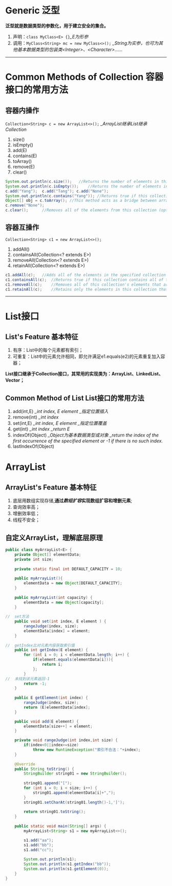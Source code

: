 # Generic 泛型

**泛型就是数据类型的参数化，用于建立安全的集合。**

1. 声明：`class MyClass<E> {}`*\_E为形参*
2. 调用：`MyClass<String> mc = new MyClass<>();`	*\_String为实参，也可为其他基本数据类型的包装类\<Integer>、\<Character>……*

***

# Common Methods of Collection 容器接口的常用方法

## 容器内操作

`Collection<String> c = new ArrayList<>();`	*\_ArrayList继承List继承Collection*

1. size()
2. isEmpty()
3. add(E)
4. contains(E)
5. toArray()
6. remove(E)
7. clear()

```java
System.out.println(c.size());	//Returns the number of elements in this collection.
System.out.println(c.isEmpty());	//Returns the number of elements in this collection.
c.add("Yang");	c.add("Tang"); c.add("None");
System.out.println(c.contains("Yang"));	//Returns true if this collection contains the specified element. 
Object[] obj = c.toArray();	//This method acts as a bridge between array-based and collection-based APIs. 
c.remove("None");
c.clear();		//Removes all of the elements from this collection (optional operation).
```

## 容器互操作

`Collection<String> c1 = new ArrayList<>();`

1. addAll()	
2. containsAll(Collection<? extends E>)	
3. removeAll(Collection<? extends E>)
4. retainAll(Collection<? extends E>)

```java
c1.addAll(c);	//Adds all of the elements in the specified collection to this collection(optional operation).`
c1.containsAll(c);	//Returns true if this collection contains all of the elements in the specified collection.
c1.removeAll(c);	//Removes all of this collection's elements that are also contained in thespecified collection (optional operation). 
c1.retainAll(c);	//Retains only the elements in this collection that are contained in thespecified collection (optional operation). 
```

***

# List接口

## List's Feature	基本特征

1. 有序：List中的每个元素都有索引；
2. 可重复：List中的元素允许相同，即允许满足e1.equals(e2)的元素重复加入容器；
	
**List接口继承于Collection接口，其常用的实现类为：ArrayList、LinkedList、Vector；**

## Common Method of List  	List接口的常用方法

1. add(int,E)	*\_int index, E element* *\_指定位置插入*
2. remove(int)	*\_int index*
3. set(int,E)	*\_int index, E element* *\_指定位置覆盖*
4. get(int)		*\_int index* *\_return E*
5. indexOf(Object)	*\_Object为基本数据类型或对象* *\_return the index of the first occurrence of the specified element or -1 if there is no such index.* 
6. lastIndexOf(Object)

# ArrayList

## ArrayList's Feature 	基本特征

1. 底层用数组实现存储,**通过*数组扩容*实现数组扩容和增删元素**;
2. 查询效率高；
3. 增删效率低；
4. 线程不安全；

## 自定义ArrayList，理解底层原理
```java
public class myArrayList<E> {
	private Object[] elementData;
	private int size;
	
	private static final int DEFAULT_CAPACITY = 10;
	
	public myArrayList(){
		elementData = new Object[DEFAULT_CAPACITY];
	}
	
	public myArrayList(int capacity) {
		elementData = new Object[capacity];
	}
	
//	set方法
	public void set(int index, E element ) {
		rangeJudge(index, size);
		elementData[index] = element;
	}
	
//	getIndex比对元素内容获取索引值
	public int getIndex(E element) {
		for (int i = 0; i < elementData.length; i++) {
			if(element.equals(elementData[i])){
				return i;
			};
		}
//	未找到该元素返回-1
		return -1;
	}
	
	public E getElement(int index) {
		rangeJudge(index, size);
		return (E)elementData[index];
	}

	public void add(E element) {
		elementData[size++] = element;
	}

	private void rangeJudge(int index,int size) {
		if(index<0||index>=size)
			throw new RuntimeException("索引不合法："+index);
	}
	
	@Override	
	public String toString() {
		StringBuilder string01 = new StringBuilder();
		
		string01.append("[");
		for (int i = 0; i < size; i++) {
			string01.append(elementData[i]+",");
		}
		string01.setCharAt(string01.length()-1,']');
		
		return string01.toString();
	}
	
	public static void main(String[] args) {
		myArrayList<String> s1 = new myArrayList<>();

		s1.add("aa");
		s1.add("bb");
		s1.add("cc");
		
		System.out.println(s1); 
		System.out.println(s1.getIndex("bb"));
		System.out.println(s1.getElement(0));
	}
}
```